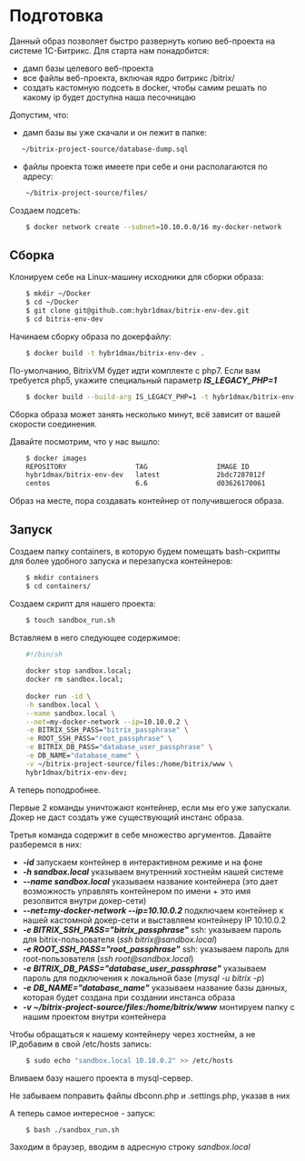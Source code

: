 # Подготовка

Данный образ позволяет быстро развернуть копию веб-проекта на системе 1С-Битрикс.
Для старта нам понадобится:

* дамп базы целевого веб-проекта
* все файлы веб-проекта, включая ядро битрикс /bitrix/
* создать кастомную подсеть в docker, чтобы самим решать по какому ip будет доступна наша песочницаю

Допустим, что:

* дамп базы вы уже скачали и он лежит в папке:
 ```bash
    ~/bitrix-project-source/database-dump.sql
 ```
* файлы проекта тоже имеете при себе и они располагаются по адресу:
```bash
    ~/bitrix-project-source/files/
```
Создаем подсеть:
```bash
    $ docker network create --subnet=10.10.0.0/16 my-docker-network
``` 

## Сборка

Клонируем себе на Linux-машину исходники для сборки образа:

```bash
    $ mkdir ~/Docker
    $ cd ~/Docker
    $ git clone git@github.com:hybr1dmax/bitrix-env-dev.git
    $ cd bitrix-env-dev
```

Начинаем сборку образа по докерфайлу:

```bash
    $ docker build -t hybr1dmax/bitrix-env-dev . 
```
По-умолчанию, BitrixVM будет идти комплекте с php7.
Если вам требуется php5, укажите специальный параметр **_IS_LEGACY_PHP=1_**

```bash
    $ docker build --build-arg IS_LEGACY_PHP=1 -t hybr1dmax/bitrix-env-dev .
```

Сборка образа может занять несколько минут, всё зависит от вашей скорости соединения.

Давайте посмотрим, что у нас вышло:
```bash
    $ docker images
    REPOSITORY                 TAG                 IMAGE ID            CREATED             SIZE
    hybr1dmax/bitrix-env-dev   latest              2bdc7287012f        1 minute ago        1.2GB
    centos                     6.6                 d03626170061        8 months ago        203MB
```

Образ на месте, пора создавать контейнер от получившегося образа.

## Запуск

Создаем папку containers, в которую будем помещать bash-скрипты для более удобного запуска и перезапуска контейнеров:
```bash
    $ mkdir containers
    $ cd containers/
```

Создаем скрипт для нашего проекта:
```bash
    $ touch sandbox_run.sh
```

Вставляем в него следующее содержимое:
```bash
    #!/bin/sh
    
    docker stop sandbox.local;
    docker rm sandbox.local;
    
    docker run -id \
    -h sandbox.local \
    --name sandbox.local \
    --net=my-docker-network --ip=10.10.0.2 \
    -e BITRIX_SSH_PASS="bitrix_passphrase" \
    -e ROOT_SSH_PASS="root_passphrase" \
    -e BITRIX_DB_PASS="database_user_passphrase" \
    -e DB_NAME="database_name" \
    -v ~/bitrix-project-source/files:/home/bitrix/www \
    hybr1dmax/bitrix-env-dev;
```

А теперь поподробнее.

Первые 2 команды уничтожают контейнер, если мы его уже запускали. Докер не даст создать уже существующий инстанс образа.

Третья команда содержит в себе множество аргументов. Давайте разберемся в них:

* **_-id_** запускаем контейнер в интерактивном режиме и на фоне
* **_-h sandbox.local_** указываем внутренний хостнейм нашей системе
* **_--name sandbox.local_** указываем название контейнера (это дает возможность управлять контейнером по имени + это имя резолвится внутри докер-сети)
* **_--net=my-docker-network --ip=10.10.0.2_** подключаем контейнер к нашей кастомной докер-сети и выставляем контейнеру IP 10.10.0.2
* **_-e BITRIX_SSH_PASS="bitrix_passphrase"_** ssh: указываем пароль для bitrix-пользователя (_ssh bitrix@sandbox.local_)
* **_-e ROOT_SSH_PASS="root_passphrase"_** ssh: указываем пароль для root-пользователя (_ssh root@sandbox.local_)
* **_-e BITRIX_DB_PASS="database_user_passphrase"_** указываем пароль для подключения к локальной базе (_mysql -u bitrix -p_)
* **_-e DB_NAME="database_name"_** указываем название базы данных, которая будет создана при создании инстанса образа
* **_-v ~/bitrix-project-source/files:/home/bitrix/www_** монтируем папку с нашим проектом внутри контейнера

Чтобы обращаться к нашему контейнеру через хостнейм, а не IP,добавим в свой /etc/hosts запись:
```bash
    $ sudo echo "sandbox.local 10.10.0.2" >> /etc/hosts
```

Вливаем базу нашего проекта в mysql-сервер.

Не забываем поправить файлы dbconn.php и .settings.php, указав в них

А теперь самое интересное - запуск:
```bash
    $ bash ./sandbox_run.sh
```

Заходим в браузер, вводим в адресную строку *_sandbox.local_*